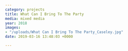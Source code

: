 ```yaml
---
category: projects
title: What Can I Bring To The Party
media: mixed media
year: 2018
images:
- "/uploads/What Can I Bring To The Party_Caseley.jpg"
date: 2019-03-16 13:48:03 +0000

---
```

